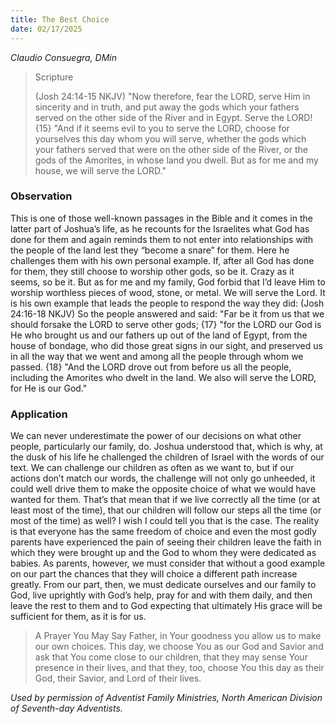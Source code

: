 ```yaml
---
title: The Best Choice
date: 02/17/2025
---
```


_Claudio Consuegra, DMin_

> <p>Scripture</p>
> (Josh 24:14-15 NKJV) "Now therefore, fear the LORD, serve Him in sincerity and in truth, and put away the gods which your fathers served on the other side of the River and in Egypt. Serve the LORD! {15} "And if it seems evil to you to serve the LORD, choose for yourselves this day whom you will serve, whether the gods which your fathers served that were on the other side of the River, or the gods of the Amorites, in whose land you dwell. But as for me and my house, we will serve the LORD."

### Observation

This is one of those well-known passages in the Bible and it comes in the latter part of Joshua’s life, as he recounts for the Israelites what God has done for them and again reminds them to not enter into relationships with the people of the land lest they “become a snare” for them. Here he challenges them with his own personal example. If, after all God has done for them, they still choose to worship other gods, so be it. Crazy as it seems, so be it. But as for me and my family, God forbid that I’d leave Him to worship worthless pieces of wood, stone, or metal. We will serve the Lord. It is his own example that leads the people to respond the way they did: (Josh 24:16-18 NKJV) So the people answered and said: "Far be it from us that we should forsake the LORD to serve other gods; {17} "for the LORD our God is He who brought us and our fathers up out of the land of Egypt, from the house of bondage, who did those great signs in our sight, and preserved us in all the way that we went and among all the people through whom we passed. {18} "And the LORD drove out from before us all the people, including the Amorites who dwelt in the land. We also will serve the LORD, for He is our God."

### Application

We can never underestimate the power of our decisions on what other people, particularly our family, do. Joshua understood that, which is why, at the dusk of his life he challenged the children of Israel with the words of our text. We can challenge our children as often as we want to, but if our actions don’t match our words, the challenge will not only go unheeded, it could well drive them to make the opposite choice of what we would have wanted for them. That’s that mean that if we live correctly all the time (or at least most of the time), that our children will follow our steps all the time (or most of the time) as well? I wish I could tell you that is the case. The reality is that everyone has the same freedom of choice and even the most godly parents have experienced the pain of seeing their children leave the faith in which they were brought up and the God to whom they were dedicated as babies. As parents, however, we must consider that without a good example on our part the chances that they will choice a different path increase greatly. From our part, then, we must dedicate ourselves and our family to God, live uprightly with God’s help, pray for and with them daily, and then leave the rest to them and to God expecting that ultimately His grace will be sufficient for them, as it is for us.

> <callout>A Prayer You May Say</callout>
> Father, in Your goodness you allow us to make our own choices. This day, we choose You as our God and Savior and ask that You come close to our children, that they may sense Your presence in their lives, and that they, too, choose You this day as their God, their Savior, and Lord of their lives.

_Used by permission of Adventist Family Ministries, North American Division of Seventh-day Adventists._